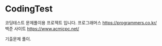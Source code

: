 # CodingTest
 
코딩테스트 문제풀이용 프로젝트 입니다.
프로그래머스 https://programmers.co.kr/ <br>
백준 사이트 https://www.acmicpc.net/

기출문제 풀이.
